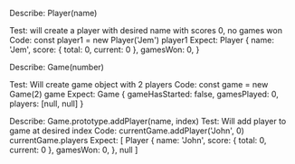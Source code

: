 Describe: Player(name)

Test: 
  will create a player with desired name with scores 0, no games won
Code: 
  const player1 = new Player('Jem')
  player1
Expect:
  Player {
    name: 'Jem',
    score: { total: 0, current: 0 },
    gamesWon: 0,
  }


Describe: Game(number)

  Test:
    Will create game object with 2 players
  Code:
    const game = new Game(2)
    game
  Expect:
    Game {
      gameHasStarted: false,
      gamesPlayed: 0,
      players: [null, null]
    }

  Describe: Game.prototype.addPlayer(name, index)
    Test:
      Will add player to game at desired index
    Code:
      currentGame.addPlayer('John', 0)
      currentGame.players
    Expect:
      [ 
        Player {
          name: 'John',
          score: { total: 0, current: 0 },
          gamesWon: 0,
        }, 
        null
      ]
